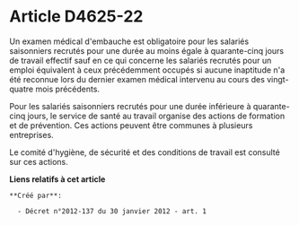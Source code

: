 # Article D4625-22

Un examen médical d'embauche est obligatoire pour les salariés saisonniers  recrutés pour une durée au moins égale à
quarante-cinq jours de travail effectif  sauf en ce qui concerne les salariés recrutés pour un emploi équivalent à ceux
précédemment occupés si aucune inaptitude n'a été reconnue lors du dernier  examen médical intervenu au cours des vingt-
quatre mois précédents. 

Pour les salariés saisonniers recrutés pour une durée inférieure à  quarante-cinq jours, le service de santé au travail
organise des actions de  formation et de prévention. Ces actions peuvent être communes à plusieurs  entreprises. 

Le comité d'hygiène, de sécurité et des  conditions de travail est consulté sur ces actions.

**Liens relatifs à cet article**

	**Créé par**:

	  - Décret n°2012-137 du 30 janvier 2012 - art. 1

